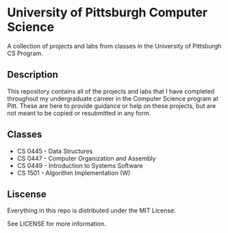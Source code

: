 # University of Pittsburgh Computer Science
A collection of projects and labs from classes in the University of Pittsburgh CS Program.

## Description
This repository contains all of the projects and labs that I have completed throughout my undergraduate carreer in the Computer Science program at Pitt. These are here to provide guidance or help on these projects, but are not meant to be copied or resubmitted in any form.

## Classes
* CS 0445 - Data Structures
* CS 0447 - Computer Organization and Assembly
* CS 0449 - Introduction to Systems Software
* CS 1501 - Algorithm Implementation (W)

## Liscense
Everything in this repo is distributed under the MIT License.

See LICENSE for more information.
